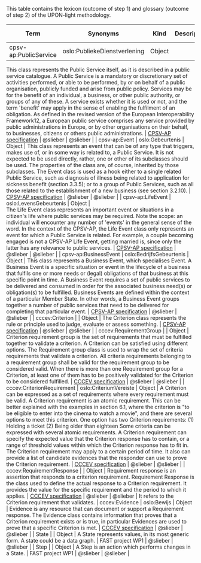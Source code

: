 This table contains the lexicon (outcome of step 1) and glossary (outcome of step 2) of the UPON-light methodology.

| Term                                     | Synonyms                         | Kind        | Description                        | Source                          | Suggested By | Updated by |
|------------------------------------------|----------------------------------|-------------|------------------------------------|---------------------------------|--------------|------------|
| cpsv-ap:PublicService                    | oslo:PubliekeDienstverlening     | Object      | 
This class represents the Public Service itself, as it is described in a public service catalogue. 
A Public Service is a mandatory or discretionary set of activities performed, 
or able to be performed, by or on behalf of a public organisation, 
publicly funded and arise from public policy. 
Services may be for the benefit of an individual, 
a business, or other public authority, or groups of any of these. 
A service exists whether it is used or not, and the term 'benefit' may apply in the sense of enabling the fulfilment of an obligation. 
As defined in the revised version of the European Interoperability Framework12, 
a European public service comprises any service provided by public administrations in Europe, 
or by other organisations on their behalf, to businesses, citizens or others public administrations. | 
[CPSV-AP specification](https://joinup.ec.europa.eu/rdf_entity/http_e_f_fdata_ceuropa_ceu_fw21_f08950374_b7f7c_b4b5a_b94c1_b40d72ffad670) | @slieber | @slieber |
| cpsv-ap:Event                            | oslo:Gebeurtenis                 | Object | 
This class represents an event that can be of any type that triggers, 
makes use of, or in some way is related to, a Public Service. 
It is not expected to be used directly, rather, one or other of its subclasses should be used. 
The properties of the class are, of course, inherited by those subclasses.
The Event class is used as a hook either to a single related Public Service, 
such as diagnosis of illness being related to application for sickness benefit (section 3.3.5); 
or to a group of Public Services, such as all those related to the establishment of a new business (see section 3.2.10). |
[CPSV-AP specification](https://joinup.ec.europa.eu/rdf_entity/http_e_f_fdata_ceuropa_ceu_fw21_f08950374_b7f7c_b4b5a_b94c1_b40d72ffad670) | @slieber | @slieber |
| cpsv-ap:LifeEvent                        | oslo:LevensGebeurtenis           | Object      |  
The Life Event class represents an important event or situations in a citizen's life where public services may be required. 
Note the scope: an individual will encounter any number of 'events' in the general sense of the word. In the context of the CPSV-AP, 
the Life Event class only represents an event for which a Public Service is related. 
For example, a couple becoming engaged is not a CPSV-AP Life Event, 
getting married is, since only the latter has any relevance to public services. | 
[CPSV-AP specification](https://joinup.ec.europa.eu/rdf_entity/http_e_f_fdata_ceuropa_ceu_fw21_f08950374_b7f7c_b4b5a_b94c1_b40d72ffad670) | @slieber | @slieber |
| cpsv-ap:BusinessEvent                    | oslo:BedrijfsGebeurtenis         | Object       |
This class represents a Business Event, which specialises Event. 
A Business Event is a specific situation or event in the lifecycle of a business that fulfils one or more needs or (legal) obligations of that business at this specific point in time. 
A Business Event requires a set of public services to be delivered and consumed in order for the associated business need(s) or obligation(s) to be fulfilled. 
Business Events are defined within the context of a particular Member State.
In other words, a Business Event groups together a number of public services that need to be delivered for completing that particular event. |
[CPSV-AP specification](https://joinup.ec.europa.eu/rdf_entity/http_e_f_fdata_ceuropa_ceu_fw21_f08950374_b7f7c_b4b5a_b94c1_b40d72ffad670) | @slieber | @slieber |
| cccev:Criterion                          |                                  | Object       |
The Criterion class represents the rule or principle used to judge, evaluate or assess something. |
[CPSV-AP specification](https://joinup.ec.europa.eu/rdf_entity/http_e_f_fdata_ceuropa_ceu_fw21_f08950374_b7f7c_b4b5a_b94c1_b40d72ffad670) | @slieber | @slieber |
| cccev:RequirementGroup                   |                                  | Object       |
Criterion requirement group is the set of requirements that must be fulfilled together to validate a criterion.
A Criterion can be satisfied using different options. 
The Requirement group class is used to wrap the set of criteria requirements that validate a criterion.
All criteria requirements belonging to a requirement group shall be valid for the requirement group to be considered valid.
When there is more than one Requirement group for a Criterion, at least one of them has to be positively validated for the Criterion to be considered fulfilled. |
[CCCEV specification](https://joinup.ec.europa.eu/release/core-criterion-and-core-evidence-vocabulary-v100) | @slieber | @slieber |
| cccev:CriterionRequirement               | oslo:CriteriumVereiste           | Object       |
A Criterion can be expressed as a set of requirements where every requirement must be valid. 
A Criterion requirement is an atomic requirement. 
This can be better explained with the examples in section 6.1, 
where the criterion is "to be eligible to enter into the cinema to watch a movie", and there are several options to meet this criterion. 
One option has two Criterion requirements: (1) Holding a ticket (2) Being older than eighteen
Some criteria can be expressed with several atomic requirements. 
A Criterion requirement can specify the expected value that the Criterion response has to contain, 
or a range of threshold values within which the Criterion response has to fit in.
The Criterion requirement may apply to a certain period of time. 
It also can provide a list of candidate evidences that the responder can use to prove the Criterion requirement. |
[CCCEV specification](https://joinup.ec.europa.eu/release/core-criterion-and-core-evidence-vocabulary-v100) | @slieber | @slieber |
| cccev:RequirementResponse                |                                  | Object       |
Requirement response is an assertion that responds to a criterion requirement.
Requirement Response is the class used to define the actual response to a Criterion requirement. 
It provides the value for the specific requirement and the period to which it applies.  |
[CCCEV specification](https://joinup.ec.europa.eu/release/core-criterion-and-core-evidence-vocabulary-v100) | @slieber | @slieber |
It refers to the Criterion requirement that validates.
| cccev:Evidence                           | oslo:Bewijs                      | Object       |
Evidence is any resource that can document or support a Requirement response.
The Evidence class contains information that proves that a Criterion requirement exists or is true, in particular Evidences are used to prove that a specific Criterion is met. | 
[CCCEV specification](https://joinup.ec.europa.eu/release/core-criterion-and-core-evidence-vocabulary-v100) | @slieber | @slieber |
| State                                    |                                  | Object       |
A State represents values, in its most generic form. A state could be a data graph. |
FAST project WP1 | @slieber | @slieber |
| Step                                     |                                  | Object       |
A Step is an action which performs changes in a State. |
FAST project WP1 | @slieber | @slieber |
